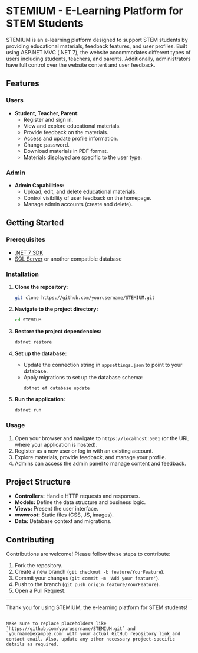 # STEMIUM - E-Learning Platform for STEM Students

STEMIUM is an e-learning platform designed to support STEM students by providing educational materials, feedback features, and user profiles. Built using ASP.NET MVC (.NET 7), the website accommodates different types of users including students, teachers, and parents. Additionally, administrators have full control over the website content and user feedback.

## Features

### Users
- **Student, Teacher, Parent:** 
  - Register and sign in.
  - View and explore educational materials.
  - Provide feedback on the materials.
  - Access and update profile information.
  - Change password.
  - Download materials in PDF format.
  - Materials displayed are specific to the user type.

### Admin
- **Admin Capabilities:**
  - Upload, edit, and delete educational materials.
  - Control visibility of user feedback on the homepage.
  - Manage admin accounts (create and delete).

## Getting Started

### Prerequisites
- [.NET 7 SDK](https://dotnet.microsoft.com/download/dotnet/7.0)
- [SQL Server](https://www.microsoft.com/en-us/sql-server/sql-server-downloads) or another compatible database

### Installation

1. **Clone the repository:**
   ```bash
   git clone https://github.com/yourusername/STEMIUM.git
   ```
2. **Navigate to the project directory:**
   ```bash
   cd STEMIUM
   ```
3. **Restore the project dependencies:**
   ```bash
   dotnet restore
   ```
4. **Set up the database:**
   - Update the connection string in `appsettings.json` to point to your database.
   - Apply migrations to set up the database schema:
     ```bash
     dotnet ef database update
     ```

5. **Run the application:**
   ```bash
   dotnet run
   ```

### Usage

1. Open your browser and navigate to `https://localhost:5001` (or the URL where your application is hosted).
2. Register as a new user or log in with an existing account.
3. Explore materials, provide feedback, and manage your profile.
4. Admins can access the admin panel to manage content and feedback.

## Project Structure

- **Controllers:** Handle HTTP requests and responses.
- **Models:** Define the data structure and business logic.
- **Views:** Present the user interface.
- **wwwroot:** Static files (CSS, JS, images).
- **Data:** Database context and migrations.

## Contributing

Contributions are welcome! Please follow these steps to contribute:

1. Fork the repository.
2. Create a new branch (`git checkout -b feature/YourFeature`).
3. Commit your changes (`git commit -m 'Add your feature'`).
4. Push to the branch (`git push origin feature/YourFeature`).
5. Open a Pull Request.


---

Thank you for using STEMIUM, the e-learning platform for STEM students!
```

Make sure to replace placeholders like `https://github.com/yourusername/STEMIUM.git` and `yourname@example.com` with your actual GitHub repository link and contact email. Also, update any other necessary project-specific details as required.
